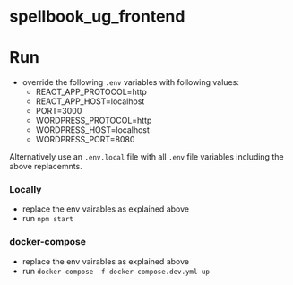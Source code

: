 # spellbook_ug_frontend

# Run
- override the following ```.env``` variables with following values:
    - REACT_APP_PROTOCOL=http
    - REACT_APP_HOST=localhost
    - PORT=3000
    - WORDPRESS_PROTOCOL=http
    - WORDPRESS_HOST=localhost
    - WORDPRESS_PORT=8080
    
Alternatively use an ```.env.local``` file with all ```.env``` file variables including the above replacemnts.

### Locally
- replace the env vairables as explained above
- run ```npm start```

### docker-compose
- replace the env vairables as explained above
- run ```docker-compose -f docker-compose.dev.yml up```